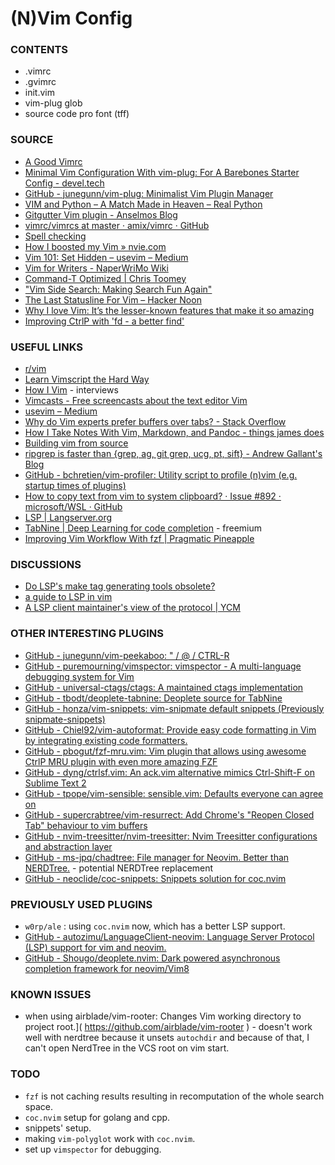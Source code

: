 # (N)Vim Config

### CONTENTS

* .vimrc
* .gvimrc
* init.vim
* vim-plug glob
* source code pro font (tff)

### SOURCE

* [A Good Vimrc]( https://web.archive.org/web/20180603131820/https://dougblack.io/words/a-good-vimrc.html )
* [Minimal Vim Configuration With vim-plug: For A Barebones Starter Config - devel.tech]( https://devel.tech/snippets/n/vIMmz8vZ/minimal-vim-configuration-with-vim-plug/#putting-it-all-together )
* [GitHub - junegunn/vim-plug: Minimalist Vim Plugin Manager]( https://github.com/junegunn/vim-plug )
* [VIM and Python – A Match Made in Heaven – Real Python]( https://realpython.com/blog/python/vim-and-python-a-match-made-in-heaven/ )
* [Gitgutter Vim plugin - Anselmos Blog]( https://witkowskibartosz.com/blog/gitgutter-vim-plugin.html )
* [vimrc/vimrcs at master · amix/vimrc · GitHub]( https://github.com/amix/vimrc/tree/master/vimrcs )
* [Spell checking]( https://vimcasts.org/episodes/spell-checking/ )
* [How I boosted my Vim &raquo; nvie.com]( https://nvie.com/posts/how-i-boosted-my-vim/ )
* [Vim 101: Set Hidden – usevim – Medium]( https://medium.com/usevim/vim-101-set-hidden-f78800142855 )
* [Vim for Writers - NaperWriMo Wiki]( https://naperwrimo.org/wiki/index.php?title=Vim_for_Writers )
* [Command-T Optimized | Chris Toomey]( https://ctoomey.com/writing/command-t-optimized/ )
* ["Vim Side Search: Making Search Fun Again"]( https://ddrscott.github.io/blog/2016/side-search/ )
* [The Last Statusline For Vim – Hacker Noon]( https://hackernoon.com/the-last-statusline-for-vim-a613048959b2 )
* [Why I love Vim: It’s the lesser-known features that make it so amazing]( https://medium.freecodecamp.org/learn-linux-vim-basic-features-19134461ab85 )
* [Improving CtrlP with 'fd - a better find']( https://bluz71.github.io/2017/10/26/turbocharge-the-ctrlp-vim-plugin.html )

### USEFUL LINKS

* [r/vim]( https://reddit.com/r/vim )
* [Learn Vimscript the Hard Way]( http://learnvimscriptthehardway.stevelosh.com/ )
* [How I Vim]( http://howivim.com/ ) - interviews
* [Vimcasts - Free screencasts about the text editor Vim]( http://vimcasts.org/ )
* [usevim – Medium]( https://medium.com/usevim ) 
* [Why do Vim experts prefer buffers over tabs? - Stack Overflow]( https://stackoverflow.com/questions/26708822/why-do-vim-experts-prefer-buffers-over-tabs/26745051 )
* [How I Take Notes With Vim, Markdown, and Pandoc   - things james does]( https://jamesbvaughan.com/markdown-pandoc-notes/ )
* [Building vim from source]( https://github.com/Valloric/YouCompleteMe/wiki/Building-Vim-from-source )
* [ripgrep is faster than {grep, ag, git grep, ucg, pt, sift} - Andrew Gallant&#39;s Blog]( https://blog.burntsushi.net/ripgrep/ )
* [GitHub - bchretien/vim-profiler: Utility script to profile (n)vim (e.g. startup times of plugins)]( https://github.com/bchretien/vim-profiler )
* [How to copy text from vim to system clipboard? · Issue #892 · microsoft/WSL · GitHub]( https://github.com/Microsoft/WSL/issues/892 )
* [LSP | Langserver.org]( https://langserver.org/ )
* [TabNine | Deep Learning for code completion]( https://www.tabnine.com/ ) - freemium
* [Improving Vim Workflow With fzf | Pragmatic Pineapple]( https://pragmaticpineapple.com/improving-vim-workflow-with-fzf/ )

### DISCUSSIONS

* [Do LSP's make tag generating tools obsolete?]( https://www.reddit.com/r/vim/comments/fj9tsz/do_lsps_make_tag_generating_tools_obsolete/ )
* [a guide to LSP in vim]( https://old.reddit.com/r/vim/comments/b33lc1/a_guide_to_lsp_auto_completion_in_vim/#eix8cuk )
* [A LSP client maintainer's view of the protocol | YCM]( https://www.reddit.com/r/vim/comments/b3yzq4/a_lsp_client_maintainers_view_of_the_lsp_protocol/ )

### OTHER INTERESTING PLUGINS
 
* [GitHub - junegunn/vim-peekaboo: " / @ / CTRL-R]( https://github.com/junegunn/vim-peekaboo )
* [GitHub - puremourning/vimspector: vimspector - A multi-language debugging system for Vim]( https://github.com/puremourning/vimspector )
* [GitHub - universal-ctags/ctags: A maintained ctags implementation]( https://github.com/universal-ctags/ctags )
* [GitHub - tbodt/deoplete-tabnine: Deoplete source for TabNine]( https://github.com/tbodt/deoplete-tabnine )
* [GitHub - honza/vim-snippets: vim-snipmate default snippets (Previously snipmate-snippets)]( https://github.com/honza/vim-snippets )
* [GitHub - Chiel92/vim-autoformat: Provide easy code formatting in Vim by integrating existing code formatters.]( https://github.com/Chiel92/vim-autoformat )
* [GitHub - pbogut/fzf-mru.vim: Vim plugin that allows using awesome CtrlP MRU plugin with even more amazing FZF]( https://github.com/pbogut/fzf-mru.vim )
* [GitHub - dyng/ctrlsf.vim: An ack.vim alternative mimics Ctrl-Shift-F on Sublime Text 2]( https://github.com/dyng/ctrlsf.vim )
* [GitHub - tpope/vim-sensible: sensible.vim: Defaults everyone can agree on]( https://github.com/tpope/vim-sensible )
* [GitHub - supercrabtree/vim-resurrect: Add Chrome's "Reopen Closed Tab" behaviour to vim buffers]( https://github.com/supercrabtree/vim-resurrect )
* [GitHub - nvim-treesitter/nvim-treesitter: Nvim Treesitter configurations and abstraction layer]( https://github.com/nvim-treesitter/nvim-treesitter ) 
* [GitHub - ms-jpq/chadtree: File manager for Neovim. Better than NERDTree.]( https://github.com/ms-jpq/chadtree ) - potential NERDTree replacement
* [GitHub - neoclide/coc-snippets: Snippets solution for coc.nvim]( https://github.com/neoclide/coc-snippets )

### PREVIOUSLY USED PLUGINS

* `w0rp/ale` : using `coc.nvim` now, which has a better LSP support.
* [GitHub - autozimu/LanguageClient-neovim: Language Server Protocol (LSP) support for vim and neovim.]( https://github.com/autozimu/LanguageClient-neovim )
* [GitHub - Shougo/deoplete.nvim: Dark powered asynchronous completion framework for neovim/Vim8]( https://github.com/Shougo/deoplete.nvim )

### KNOWN ISSUES

* when using airblade/vim-rooter: Changes Vim working directory to project root.]( https://github.com/airblade/vim-rooter ) - doesn't work well with nerdtree because it unsets `autochdir` and because of that, I can't open NerdTree in the VCS root on vim start.


### TODO

* `fzf` is not caching results resulting in recomputation of the whole search space.
* `coc.nvim` setup for golang and cpp.
* snippets' setup.
* making `vim-polyglot` work with `coc.nvim`.
* set up `vimspector` for debugging.
